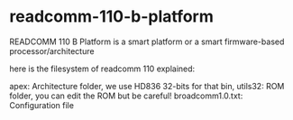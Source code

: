 # readcomm-110-b-platform
READCOMM 110 B Platform is a smart platform or a smart firmware-based processor/architecture


here is the filesystem of readcomm 110 explained:

apex: Architecture folder, we use HD836 32-bits for that
bin, utils32: ROM folder, you can edit the ROM but be careful!
broadcomm1.0.txt: Configuration file
